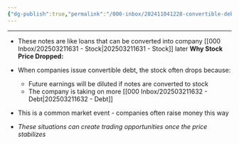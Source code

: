```yaml
---
{"dg-publish":true,"permalink":"/000-inbox/202411041228-convertible-debt/","created":"2024-11-04T12:28:42.000-05:00","updated":"2025-03-21T16:32:25.000-04:00"}
---
```


---

- These notes are like loans that can be converted into company [[000 Inbox/202503211631 - Stock\|202503211631 - Stock]] later
**Why Stock Price Dropped:**

- When companies issue convertible debt, the stock often drops because:
    - Future earnings will be diluted if notes are converted to stock
    - The company is taking on more [[000 Inbox/202503211632 - Debt\|202503211632 - Debt]]
- This is a common market event - companies often raise money this way
- *These situations can create trading opportunities once the price stabilizes*

